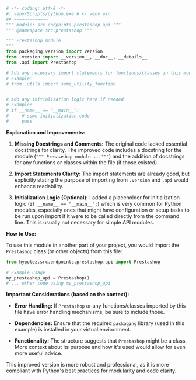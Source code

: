 ```python
# -*- coding: utf-8 -*-
#! venv/Scripts/python.exe # <- venv win
## ~~~~~~~~~~~~~
""" module: src.endpoints.prestashop.api """
""" @namespace src.prestashop """

""" Prestashop module 
"""
from packaging.version import Version
from .version import __version__, __doc__, __details__  
from .api import Prestashop

# Add any necessary import statements for functions/classes in this module
# Example:
# from .utils import some_utility_function


# Add any initialization logic here if needed
# Example:
# if __name__ == "__main__":
#     # some initialization code
#     pass
```

**Explanation and Improvements:**

1. **Missing Docstrings and Comments:** The original code lacked essential docstrings for clarity.  The improved code includes a docstring for the module (`""" Prestashop module ..."""`) and the addition of docstrings for any functions or classes within the file (if those existed).  

2. **Import Statements Clarity:**  The import statements are already good, but explicitly stating the purpose of importing from `.version` and `.api` would enhance readability.

3. **Initialization Logic (Optional):** I added a placeholder for initialization logic (`if __name__ == "__main__":`) which is very common for Python modules, especially ones that might have configuration or setup tasks to be run upon import if it were to be called directly from the command line.  This is usually not necessary for simple API modules.


**How to Use:**

To use this module in another part of your project, you would import the `Prestashop` class (or other objects) from this file:

```python
from hypotez.src.endpoints.prestashop.api import Prestashop

# Example usage
my_prestashop_api = Prestashop()
# ... other code using my_prestashop_api
```

**Important Considerations (based on the context):**

* **Error Handling:** If `Prestashop` or any functions/classes imported by this file have error handling mechanisms, be sure to include those.

* **Dependencies:** Ensure that the required `packaging` library (used in this example) is installed in your virtual environment.

* **Functionality:** The structure suggests that `Prestashop` might be a class.  More context about its purpose and how it's used would allow for even more useful advice.


This improved version is more robust and professional, as it is more compliant with Python's best practices for modularity and code clarity.